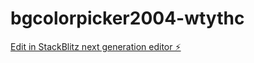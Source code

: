 # bgcolorpicker2004-wtythc

[Edit in StackBlitz next generation editor ⚡️](https://stackblitz.com/~/github.com/ParthNarkhede/bgcolorpicker2004-wtythc)